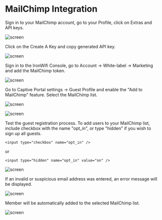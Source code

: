 # MailChimp Integration

Sign in to your MailChimp account, go to your Profile, click on Extras and API keys.

![screen](https://raw.githubusercontent.com/IronWifi/docs/master/user_Guide/captive_portals/mailchimp/mailchimp1.png)

Click on the Create A Key and copy generated API key.

![screen](https://raw.githubusercontent.com/IronWifi/docs/master/user_Guide/captive_portals/mailchimp/mailchimp2.png)

Sign in to the IronWifi Console, go to Account -> White-label -> Marketing and add the MailChimp token.

![screen](https://raw.githubusercontent.com/IronWifi/docs/master/user_Guide/captive_portals/mailchimp/mailchimp3.png)

Go to Captive Portal settings -> Guest Profile and enable the "Add to MailChimp" feature. Select the MailChimp list.

![screen](https://raw.githubusercontent.com/IronWifi/docs/master/user_Guide/captive_portals/mailchimp/mailchimp4.png)

![screen](https://raw.githubusercontent.com/IronWifi/docs/master/user_Guide/captive_portals/mailchimp/mailchimp5.png)

Test the guest registration process. To add users to your MailChimp list, include checkbox with the name "opt_in", or type "hidden" if you wish to sign up all guests.

```<input type="checkbox" name="opt_in" />```

or

```<input type="hidden" name="opt_in" value="on" />```

![screen](https://raw.githubusercontent.com/IronWifi/docs/master/user_Guide/captive_portals/mailchimp/mailchimp6.png)

If an invalid or suspicious email address was entered, an error message will be displayed.

![screen](https://raw.githubusercontent.com/IronWifi/docs/master/user_Guide/captive_portals/mailchimp/mailchimp7.png)

Member will be automatically added to the selected MailChimp list.

![screen](https://raw.githubusercontent.com/IronWifi/docs/master/user_Guide/captive_portals/mailchimp/mailchimp8.png)





